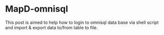 # MapD-omnisql
This post is aimed to help how to login to omnisql data base via shell script and import &amp; export data to/from table to file.

